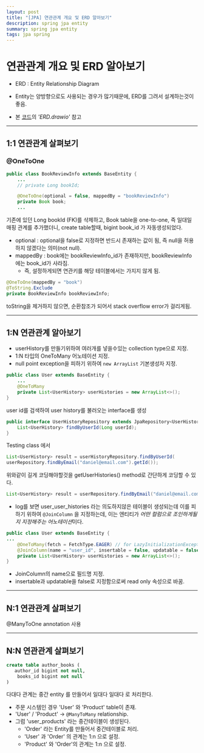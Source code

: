 ```yaml
---
layout: post
title: "[JPA] 연관관계 개요 및 ERD 알아보기"
description: spring jpa entity
summary: spring jpa entity
tags: jpa spring
---
```


# 연관관계 개요 및 ERD 알아보기

- ERD : Entity Relationship Diagram

- Entity는 양방향으로도 사용되는 경우가 많기때문에, ERD를 그려서 설계하는것이 좋음.

- 본 [코드](https://github.com/Bluewind8791/learning_programming/tree/main/Learning-Spring/part2_jpa/bookmanager)의 *'ERD.drawio'* 참고

---

## 1:1 연관관계 살펴보기

### @OneToOne

```java
public class BookReviewInfo extends BaseEntity {
    ...
    // private Long bookId;

    @OneToOne(optional = false, mappedBy = "bookReviewInfo")
    private Book book;
    ...
```

기존에 있던 Long bookId (FK)를 삭제하고, Book table을 one-to-one, 즉 일대일 매핑 관계를 추가했더니, create table할때, bigint book_id 가 자동생성되었다.

- optional : optional을 false로 지정하면 반드시 존재하는 값이 됨, 즉 null을 허용하지 않겠다는 의미(not null).
- mappedBy : book에는 bookReviewInfo_id가 존재하지만, bookReviewInfo 에는 book_id가 사라짐.  
  - 즉, 설정하게되면 연관키를 해당 테이블에서는 가지지 않게 됨.

```java
@OneToOne(mappedBy = "book")
@ToString.Exclude 
private BookReviewInfo bookReviewInfo;
```

toString을 제거하지 않으면, 순환참조가 되어서 stack overflow error가 걸리게됨.

---

## 1:N 연관관계 알아보기

- userHistory를 만들기위하여 여러개를 넣을수있는 collection type으로 지정.
- 1:N 타입의 OneToMany 어노테이션 지정.
- null point exception을 피하기 위하여 `new ArrayList` 기본생성자 지정.

```java
public class User extends BaseEntity {
    ...
    @OneToMany
    private List<UserHistory> userHistories = new ArrayList<>();
}
```

user id를 검색하여 user history를 불러오는 interface를 생성

```java
public interface UserHistoryRepository extends JpaRepository<UserHistory, Long> {
    List<UserHistory> findByUserId(Long userId);
}
```

Testing class 에서

```java
List<UserHistory> result = userHistoryRepository.findByUserId(
userRepository.findByEmail("daniel@email.com").getId());
```

위와같이 길게 코딩해야할것을 getUserHistories() method로 간단하게 코딩할 수 있다.

```java
List<UserHistory> result = userRepository.findByEmail("daniel@email.com").getUserHistories();
```

- log를 보면 user_user_histories 라는 의도하지않은 테이블이 생성되는데 이를 피하기 위하여 `@JoinColumn` 을 지정하는데, 이는 엔티티가 *어떤 컬럼으로 조인하게될지 지정해주는 어노테이션*이다.

```java
public class User extends BaseEntity {
...
    @OneToMany(fetch = FetchType.EAGER) // for LazyInitializationException
    @JoinColumn(name = "user_id", insertable = false, updatable = false)
    private List<UserHistory> userHistories = new ArrayList<>();
}
```

- JoinColumn의 name으로 필드명 지정.
- insertable과 updatable을 false로 지정함으로써 read only 속성으로 바꿈.

---

## N:1 연관관계 살펴보기

@ManyToOne annotation 사용

---

## N:N 연관관계 살펴보기

```sql
create table author_books (
   author_id bigint not null,
    books_id bigint not null
)
```

다대다 관계는 중간 entity 를 만들어서 일대다 일대다 로 처리한다.

- 주문 시스템인 경우 'User' 와 'Product' table이 존재.
- 'User' / 'Product' -> `@ManyToMany` relationship.
- 그럼 'user_products' 라는 중간테이블이 생성된다.
  - 'Order' 라는 Entity를 만들어서 중간테이블로 처리.
  - 'User' 과 'Order' 의 관계는 1:n 으로 설정.
  - 'Product' 와 'Order'의 관계는 1:n 으로 설정.
